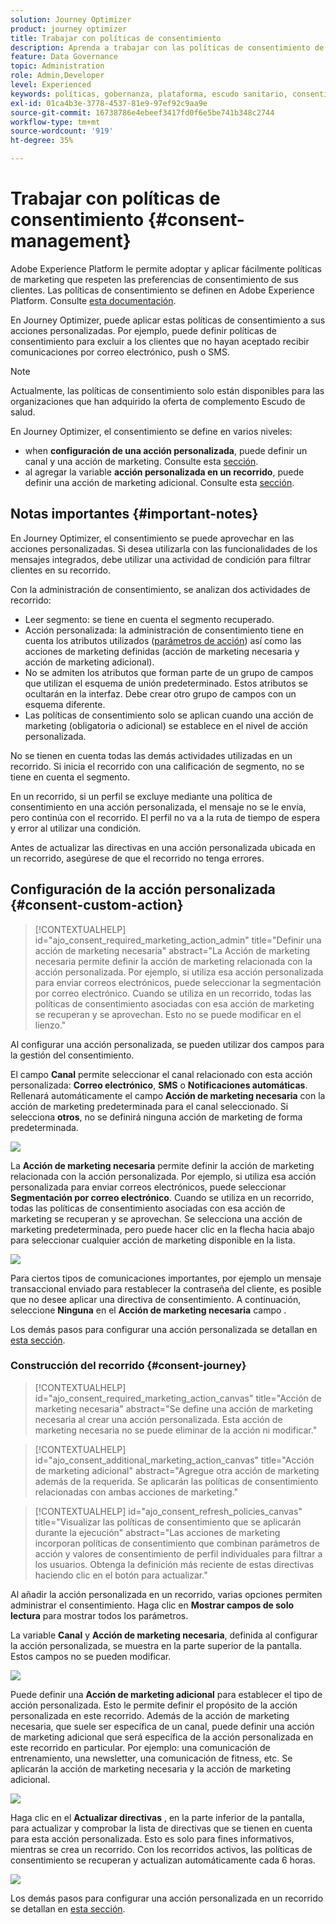 ```yaml
---
solution: Journey Optimizer
product: journey optimizer
title: Trabajar con políticas de consentimiento
description: Aprenda a trabajar con las políticas de consentimiento de Adobe Experience Platform
feature: Data Governance
topic: Administration
role: Admin,Developer
level: Experienced
keywords: políticas, gobernanza, plataforma, escudo sanitario, consentimiento
exl-id: 01ca4b3e-3778-4537-81e9-97ef92c9aa9e
source-git-commit: 16738786e4ebeef3417fd0f6e5be741b348c2744
workflow-type: tm+mt
source-wordcount: '919'
ht-degree: 35%

---
```


# Trabajar con políticas de consentimiento {#consent-management}

Adobe Experience Platform le permite adoptar y aplicar fácilmente políticas de marketing que respeten las preferencias de consentimiento de sus clientes. Las políticas de consentimiento se definen en Adobe Experience Platform. Consulte [esta documentación](https://experienceleague.adobe.com/docs/experience-platform/data-governance/policies/user-guide.html?lang=es#consent-policy).

En Journey Optimizer, puede aplicar estas políticas de consentimiento a sus acciones personalizadas. Por ejemplo, puede definir políticas de consentimiento para excluir a los clientes que no hayan aceptado recibir comunicaciones por correo electrónico, push o SMS.

>[!NOTE]
>
>Actualmente, las políticas de consentimiento solo están disponibles para las organizaciones que han adquirido la oferta de complemento Escudo de salud.

En Journey Optimizer, el consentimiento se define en varios niveles:

* when **configuración de una acción personalizada**, puede definir un canal y una acción de marketing. Consulte esta [sección](../action/consent.md#consent-custom-action).
* al agregar la variable **acción personalizada en un recorrido**, puede definir una acción de marketing adicional. Consulte esta [sección](../action/consent.md#consent-journey).

## Notas importantes {#important-notes}

En Journey Optimizer, el consentimiento se puede aprovechar en las acciones personalizadas. Si desea utilizarla con las funcionalidades de los mensajes integrados, debe utilizar una actividad de condición para filtrar clientes en su recorrido.

Con la administración de consentimiento, se analizan dos actividades de recorrido:

* Leer segmento: se tiene en cuenta el segmento recuperado.
* Acción personalizada: la administración de consentimiento tiene en cuenta los atributos utilizados ([parámetros de acción](../action/about-custom-action-configuration.md#define-the-message-parameters)) así como las acciones de marketing definidas (acción de marketing necesaria y acción de marketing adicional).
* No se admiten los atributos que forman parte de un grupo de campos que utilizan el esquema de unión predeterminado. Estos atributos se ocultarán en la interfaz. Debe crear otro grupo de campos con un esquema diferente.
* Las políticas de consentimiento solo se aplican cuando una acción de marketing (obligatoria o adicional) se establece en el nivel de acción personalizada.

No se tienen en cuenta todas las demás actividades utilizadas en un recorrido. Si inicia el recorrido con una calificación de segmento, no se tiene en cuenta el segmento.

En un recorrido, si un perfil se excluye mediante una política de consentimiento en una acción personalizada, el mensaje no se le envía, pero continúa con el recorrido. El perfil no va a la ruta de tiempo de espera y error al utilizar una condición.

Antes de actualizar las directivas en una acción personalizada ubicada en un recorrido, asegúrese de que el recorrido no tenga errores.

<!--
There are two types of latency regarding the use of consent policies:

* **User latency**: the delay from the time a profile changes a consent settings to the moment it is applied in Experience Platform. This can take up to 48h. 
* **Consent policy latency**: the delay from the time a consent policy is created or updated to the moment it is applied. This can take up to 6 hours
-->

## Configuración de la acción personalizada {#consent-custom-action}

>[!CONTEXTUALHELP]
>id="ajo_consent_required_marketing_action_admin"
>title="Definir una acción de marketing necesaria"
>abstract="La Acción de marketing necesaria permite definir la acción de marketing relacionada con la acción personalizada. Por ejemplo, si utiliza esa acción personalizada para enviar correos electrónicos, puede seleccionar la segmentación por correo electrónico. Cuando se utiliza en un recorrido, todas las políticas de consentimiento asociadas con esa acción de marketing se recuperan y se aprovechan. Esto no se puede modificar en el lienzo."

Al configurar una acción personalizada, se pueden utilizar dos campos para la gestión del consentimiento.

El campo **Canal** permite seleccionar el canal relacionado con esta acción personalizada: **Correo electrónico**, **SMS** o **Notificaciones automáticas**. Rellenará automáticamente el campo **Acción de marketing necesaria** con la acción de marketing predeterminada para el canal seleccionado. Si selecciona **otros**, no se definirá ninguna acción de marketing de forma predeterminada.

![](assets/consent1.png)

La **Acción de marketing necesaria** permite definir la acción de marketing relacionada con la acción personalizada. Por ejemplo, si utiliza esa acción personalizada para enviar correos electrónicos, puede seleccionar **Segmentación por correo electrónico**. Cuando se utiliza en un recorrido, todas las políticas de consentimiento asociadas con esa acción de marketing se recuperan y se aprovechan. Se selecciona una acción de marketing predeterminada, pero puede hacer clic en la flecha hacia abajo para seleccionar cualquier acción de marketing disponible en la lista.

![](assets/consent2.png)

Para ciertos tipos de comunicaciones importantes, por ejemplo un mensaje transaccional enviado para restablecer la contraseña del cliente, es posible que no desee aplicar una directiva de consentimiento. A continuación, seleccione **Ninguna** en el **Acción de marketing necesaria** campo .

Los demás pasos para configurar una acción personalizada se detallan en [esta sección](../action/about-custom-action-configuration.md#consent-management).

### Construcción del recorrido {#consent-journey}

>[!CONTEXTUALHELP]
>id="ajo_consent_required_marketing_action_canvas"
>title="Acción de marketing necesaria"
>abstract="Se define una acción de marketing necesaria al crear una acción personalizada. Esta acción de marketing necesaria no se puede eliminar de la acción ni modificar."

>[!CONTEXTUALHELP]
>id="ajo_consent_additional_marketing_action_canvas"
>title="Acción de marketing adicional"
>abstract="Agregue otra acción de marketing además de la requerida. Se aplicarán las políticas de consentimiento relacionadas con ambas acciones de marketing."

>[!CONTEXTUALHELP]
>id="ajo_consent_refresh_policies_canvas"
>title="Visualizar las políticas de consentimiento que se aplicarán durante la ejecución"
>abstract="Las acciones de marketing incorporan políticas de consentimiento que combinan parámetros de acción y valores de consentimiento de perfil individuales para filtrar a los usuarios. Obtenga la definición más reciente de estas directivas haciendo clic en el botón para actualizar."

Al añadir la acción personalizada en un recorrido, varias opciones permiten administrar el consentimiento. Haga clic en **Mostrar campos de solo lectura** para mostrar todos los parámetros.

La variable **Canal** y **Acción de marketing necesaria**, definida al configurar la acción personalizada, se muestra en la parte superior de la pantalla. Estos campos no se pueden modificar.

![](assets/consent4.png)

Puede definir una **Acción de marketing adicional** para establecer el tipo de acción personalizada. Esto le permite definir el propósito de la acción personalizada en este recorrido. Además de la acción de marketing necesaria, que suele ser específica de un canal, puede definir una acción de marketing adicional que será específica de la acción personalizada en este recorrido en particular. Por ejemplo: una comunicación de entrenamiento, una newsletter, una comunicación de fitness, etc. Se aplicarán la acción de marketing necesaria y la acción de marketing adicional.

![](assets/consent3.png)

Haga clic en el **Actualizar directivas** , en la parte inferior de la pantalla, para actualizar y comprobar la lista de directivas que se tienen en cuenta para esta acción personalizada. Esto es solo para fines informativos, mientras se crea un recorrido. Con los recorridos activos, las políticas de consentimiento se recuperan y actualizan automáticamente cada 6 horas.

![](assets/consent5.png)

<!--
The following data is taken into account for consent:

* marketing actions and additional marketing actions defined in the custom action
* action parameters defined in the custom action, see this [section](../action/about-custom-action-configuration.md#define-the-message-parameters) 
* attributes used as criteria in a segment when the journey starts with a Read segment, see this [section](../building-journeys/read-segment.md) 

>[!NOTE]
>
>Please note that there can be a latency when updating the list of policies applied, refer to this [this section](../action/consent.md#important-notes).
-->

Los demás pasos para configurar una acción personalizada en un recorrido se detallan en [esta sección](../building-journeys/using-custom-actions.md).
